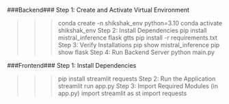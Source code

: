  ###Backend###
Step 1: Create and Activate Virtual Environment 
>>>conda create -n shikshak_env python=3.10
>>>conda activate shikshak_env
Step 2: Install Dependencies 
>>>pip install mistral_inference flask gtts
>>>pip install -r requirements.txt
Step 3: Verify Installations
>>>pip show mistral_inference
>>>pip show flask
Step 4: Run Backend Server
>>>python main.py

 
###Frontend###
Step 1: Install Dependencies
>>>pip install streamlit requests
Step 2: Run the Application
>>>streamlit run app.py
Step 3: Import Required Modules (in app.py)
>>>import streamlit as st
>>>import requests
